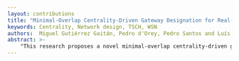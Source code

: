 ```yaml
---
layout: contributions
title: "Minimal-Overlap Centrality-Driven Gateway Designation for Real-Time TSCH Networks"
keywords: Centrality, Network design, TSCH, WSN
authors:  Miguel Gutiérrez Gaitán, Pedro d'Orey, Pedro Santos and Luís Almeida 
abstract: >-
    "This research proposes a novel minimal-overlap centrality-driven gateway designation method for real-time wireless sensor networks (WSNs). The goal is to enhance network schedulability by design, particularly, by exploiting the relationship between path node-overlaps and gateway designation. To this aim, we define a new metric termed minimal-overlap network centrality which characterizes the overall overlapping degree between all the active flows in the network when a given node is selected as gateway. The metric is then used to designate as gateway the node which produces the least overall number of path overlaps. For the purposes of evaluation, we assume a time-synchronized channel-hopping (TSCH) WSN under centralized earliest-deadline-first (EDF) scheduling and shortest-path routing. The assessment of the WSN traffic schedulability suggests our approach is dominant over classical network centrality metrics, namely, eigenvector, closeness, betweenness, and degree. Notably, it achieves up to 50% better schedulability than a degree centrality benchmark."
---
```

